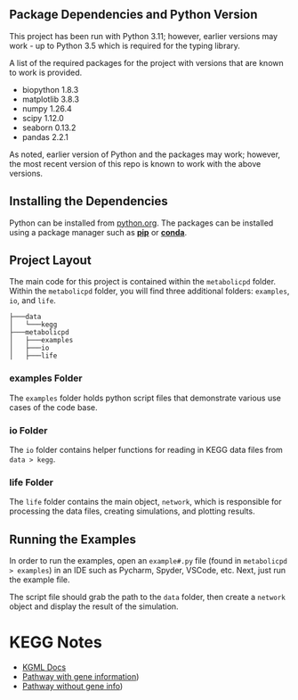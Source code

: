 
## Package Dependencies and Python Version
This project has been run with Python 3.11; however, earlier versions may work - up to Python 3.5 which is required for the typing library.

A list of the required packages for the project with versions that are known to work is provided.
- biopython 1.8.3
- matplotlib 3.8.3
- numpy 1.26.4
- scipy 1.12.0
- seaborn 0.13.2
- pandas 2.2.1

As noted, earlier version of Python and the packages may work; however, the most recent version of this repo is known to work with the above versions.

## Installing the Dependencies

Python can be installed from [python.org](https://www.python.org/).
The packages can be installed using a package manager such as [**pip**](https://pypi.org/project/pip/) or [**conda**](https://conda.io/projects/conda/en/latest/index.html).

## Project Layout

The main code for this project is contained within the ```metabolicpd``` folder.
Within the ```metabolicpd``` folder, you will find three additional folders: ```examples```, ```io```, and ```life```.
```
├───data
│   └───kegg
├───metabolicpd
│   ├───examples
│   ├───io
│   ├───life
```

### examples Folder

The ```examples``` folder holds python script files that demonstrate various use cases of the code base.

### io Folder

The ```io``` folder contains helper functions for reading in KEGG data files from ```data > kegg```.

### life Folder

The ```life``` folder contains the main object, ```network```, which is responsible for processing the data files, creating simulations, and plotting results.


## Running the Examples

In order to run the examples, open an ```example#.py```  file (found in ```metabolicpd > examples```) in an IDE such as Pycharm, Spyder, VSCode, etc. 
Next, just run the example file.

The script file should grab the path to the ```data``` folder, then create a ```network``` object and display the result of the simulation.

# KEGG Notes
- [KGML Docs](https://www.kegg.jp/kegg/xml/docs/)
- [Pathway with gene information](https://www.genome.jp/kegg-bin/show_pathway?mtu01200))
- [Pathway without gene info](https://www.genome.jp/kegg-bin/show_pathway?rn01200))

